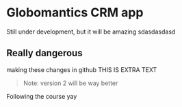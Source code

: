 # Globomantics CRM app
Still under development, but it will be amazing
sdasdasdasd
## Really dangerous
making these changes in github
THIS IS EXTRA TEXT
> Note: version 2 will be way better

Following the course yay
